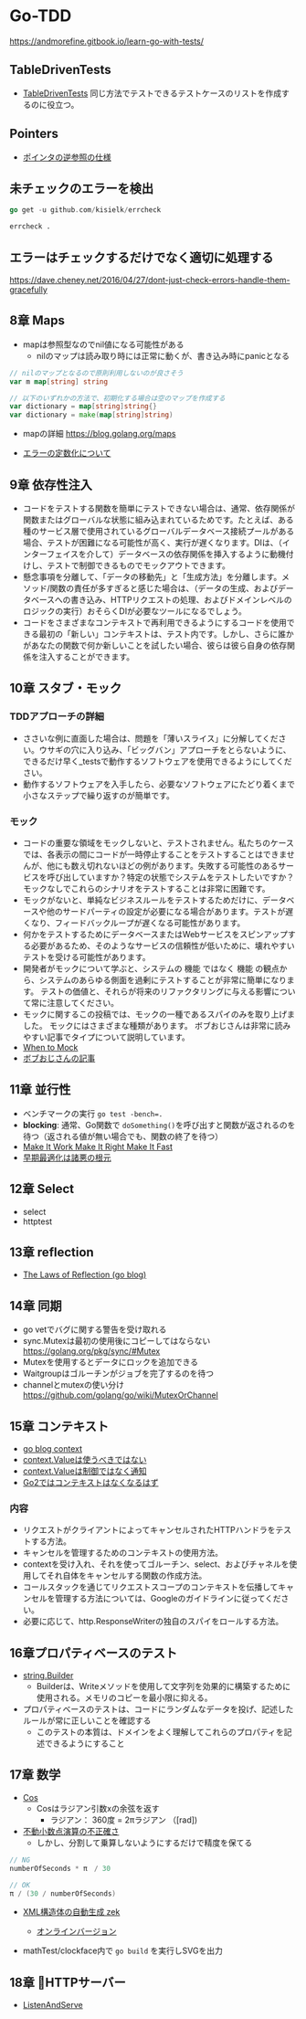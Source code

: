 # Go-TDD

https://andmorefine.gitbook.io/learn-go-with-tests/

## TableDrivenTests 
- [TableDrivenTests](https://github.com/golang/go/wiki/TableDrivenTests)
同じ方法でテストできるテストケースのリストを作成するのに役立つ。


## Pointers
- [ポインタの逆参照の仕様](https://golang.org/ref/spec#Method_values)

## 未チェックのエラーを検出
```go
go get -u github.com/kisielk/errcheck
```

```sh
errcheck .
```

## エラーはチェックするだけでなく適切に処理する
https://dave.cheney.net/2016/04/27/dont-just-check-errors-handle-them-gracefully

## 8章 Maps
- mapは参照型なのでnil値になる可能性がある
  - nilのマップは読み取り時には正常に動くが、書き込み時にpanicとなる

```go
// nilのマップとなるので原則利用しないのが良さそう
var m map[string] string

// 以下のいずれかの方法で、初期化する場合は空のマップを作成する
var dictionary = map[string]string{}
var dictionary = make(map[string]string)
```

- mapの詳細 https://blog.golang.org/maps

- [エラーの定数化について](https://dave.cheney.net/2016/04/07/constant-errors)

## 9章 依存性注入
- コードをテストする関数を簡単にテストできない場合は、通常、依存関係が関数またはグローバルな状態に組み込まれているためです。たとえば、ある種のサービス層で使用されているグローバルデータベース接続プールがある場合、テストが困難になる可能性が高く、実行が遅くなります。DIは、（インターフェイスを介して）データベースの依存関係を挿入するように動機付けし、テストで制御できるものでモックアウトできます。
- 懸念事項を分離して、「データの移動先」と「生成方法」を分離します。メソッド/関数の責任が多すぎると感じた場合は、（データの生成、およびデータベースへの書き込み、HTTPリクエストの処理、およびドメインレベルのロジックの実行）おそらくDIが必要なツールになるでしょう。
- コードをさまざまなコンテキストで再利用できるようにするコードを使用できる最初の「新しい」コンテキストは、テスト内です。しかし、さらに誰かがあなたの関数で何か新しいことを試したい場合、彼らは彼ら自身の依存関係を注入することができます。

## 10章 スタブ・モック
### TDDアプローチの詳細
- ささいな例に直面した場合は、問題を「薄いスライス」に分解してください。ウサギの穴に入り込み、「ビッグバン」アプローチをとらないように、できるだけ早く_testsで動作するソフトウェアを使用できるようにしてください。
- 動作するソフトウェアを入手したら、必要なソフトウェアにたどり着くまで小さなステップで繰り返すのが簡単です。

### モック
- コードの重要な領域をモックしないと、テストされません。私たちのケースでは、各表示の間にコードが一時停止することをテストすることはできませんが、他にも数え切れないほどの例があります。失敗する可能性のあるサービスを呼び出していますか？特定の状態でシステムをテストしたいですか？モックなしでこれらのシナリオをテストすることは非常に困難です。
- モックがないと、単純なビジネスルールをテストするためだけに、データベースや他のサードパーティの設定が必要になる場合があります。テストが遅くなり、フィードバックループが遅くなる可能性があります。
- 何かをテストするためにデータベースまたはWebサービスをスピンアップする必要があるため、そのようなサービスの信頼性が低いために、壊れやすいテストを受ける可能性があります。
- 開発者がモックについて学ぶと、システムの 機能 ではなく 機能 の観点から、システムのあらゆる側面を過剰にテストすることが非常に簡単になります。 テストの価値と、それらが将来のリファクタリングに与える影響について常に注意してください。
- モックに関するこの投稿では、モックの一種であるスパイのみを取り上げました。 モックにはさまざまな種類があります。 ボブおじさんは非常に読みやすい記事でタイプについて説明しています。
- [When to Mock](https://blog.cleancoder.com/uncle-bob/2014/05/10/WhenToMock.html)
- [ボブおじさんの記事](https://blog.cleancoder.com/uncle-bob/2014/05/14/TheLittleMocker.html)

## 11章 並行性
- ベンチマークの実行 `go test -bench=.`
- **blocking**: 通常、Go関数で `doSomething()`を呼び出すと関数が返されるのを待つ（返される値が無い場合でも、関数の終了を待つ）
- [Make It Work Make It Right Make It Fast](http://wiki.c2.com/?MakeItWorkMakeItRightMakeItFast)
- [早期最適化は諸悪の根元](http://wiki.c2.com/?PrematureOptimization)


## 12章 Select
- select
- httptest

## 13章 reflection
- [The Laws of Reflection (go blog)](https://blog.golang.org/laws-of-reflection)

## 14章 同期
- go vetでバグに関する警告を受け取れる
- sync.Mutexは最初の使用後にコピーしてはならない https://golang.org/pkg/sync/#Mutex
- Mutexを使用するとデータにロックを追加できる
- Waitgroupはゴルーチンがジョブを完了するのを待つ
- channelとmutexの使い分け https://github.com/golang/go/wiki/MutexOrChannel

## 15章 コンテキスト
- [go blog context](https://blog.golang.org/context)
- [context.Valueは使うべきではない](https://faiface.github.io/post/context-should-go-away-go2/)
- [context.Valueは制御ではなく通知](https://medium.com/@cep21/how-to-correctly-use-context-context-in-go-1-7-8f2c0fafdf39)
- [Go2ではコンテキストはなくなるはず](https://faiface.github.io/post/context-should-go-away-go2/)

### 内容
- リクエストがクライアントによってキャンセルされたHTTPハンドラをテストする方法。
- キャンセルを管理するためのコンテキストの使用方法。
- contextを受け入れ、それを使ってゴルーチン、select、およびチャネルを使用してそれ自体をキャンセルする関数の作成方法。
- コールスタックを通じてリクエストスコープのコンテキストを伝播してキャンセルを管理する方法については、Googleのガイドラインに従ってください。
- 必要に応じて、http.ResponseWriterの独自のスパイをロールする方法。

## 16章プロパティベースのテスト
- [string.Builder](https://golang.org/pkg/strings/#Builder)
  - Builderは、Writeメソッドを使用して文字列を効果的に構築するために使用される。メモリのコピーを最小限に抑える。
- プロパティベースのテストは、コードにランダムなデータを投げ、記述したルールが常に正しいことを確認する
  - このテストの本質は、ドメインをよく理解してこれらのプロパティを記述できるようにすること

## 17章 数学
- [Cos](https://golang.org/pkg/math/#Cos)
  - Cosはラジアン引数xの余弦を返す
    - ラジアン： 360度 = 2πラジアン （[rad])
- [不動小数点演算の不正確さ](https://0.30000000000000004.com/)
  - しかし、分割して乗算しないようにするだけで精度を保てる

```go
// NG
numberOfSeconds * π　/ 30

// OK
π / (30 / numberOfSeconds)
```
- [XML構造体の自動生成 zek](https://github.com/miku/zek)
  - [オンラインバージョン](https://www.onlinetool.io/xmltogo/)

- mathTest/clockface内で `go build` を実行しSVGを出力


## 18章 HTTPサーバー
- [ListenAndServe](https://golang.org/pkg/net/http/#ListenAndServe)